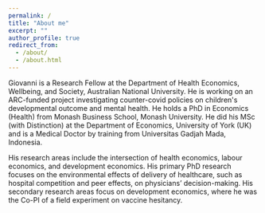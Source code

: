 ```yaml
---
permalink: /
title: "About me"
excerpt: ""
author_profile: true
redirect_from: 
  - /about/
  - /about.html
---
```


Giovanni is a Research Fellow at the Department of Health Economics, Wellbeing, and Society, Australian National University. He is working on an ARC-funded project investigating counter-covid policies on children's developmental outcome and mental health. He holds a PhD in Economics (Health) from Monash Business School, Monash University. He did his MSc (with Distinction) at the Department of Economics, University of York (UK) and is a Medical Doctor by training from Universitas Gadjah Mada, Indonesia.

His research areas include the intersection of health economics, labour economics, and development economics. His primary PhD research focuses on the environmental effects of delivery of healthcare, such as hospital competition and peer effects, on physicians’ decision-making. His secondary research areas focus on development economics, where he was the Co-PI of a field experiment on vaccine hesitancy.
